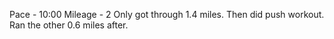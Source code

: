 Pace - 10:00
Mileage - 2
Only got through 1.4 miles. Then did push workout. Ran the other 0.6 miles after.